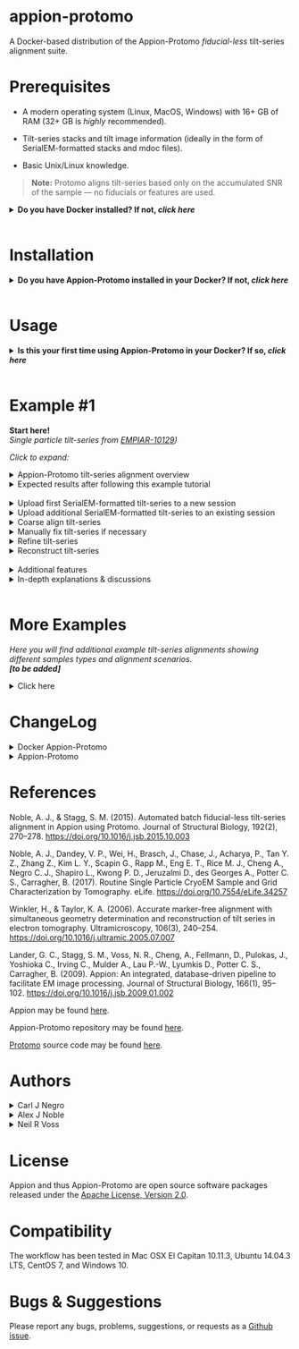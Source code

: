 # appion-protomo
A Docker-based distribution of the Appion-Protomo *fiducial-less* tilt-series alignment suite.


# Prerequisites

- A modern operating system (Linux, MacOS, Windows) with 16+ GB of RAM (32+ GB is *highly* recommended).

- Tilt-series stacks and tilt image information (ideally in the form of SerialEM-formatted stacks and mdoc files).

- Basic Unix/Linux knowledge.
> **Note:** Protomo aligns tilt-series based only on the accumulated SNR of the sample — no fiducials or features are used.

**<details><summary>Do you have Docker installed? If not, *click here*</summary><p>**

## Linux/MacOS &nbsp;&nbsp; *(command line)*

Download and install Docker 1.21 or greater for [Linux](https://docs.docker.com/engine/installation/) or [MacOS](https://store.docker.com/editions/community/docker-ce-desktop-mac).

> Consider using a Docker 'convenience script' to install (search on your OS's Docker installation webpage).

Launch docker according to your Docker engine's instructions, typically ``docker start``.  

> **Note:** You must have sudo or root access to *install* Docker. If you do not wish to *run* Docker as sudo/root, you need to configure user groups as described here: https://docs.docker.com/install/linux/linux-postinstall/

## Windows &nbsp;&nbsp; *(GUI & command line)*

Download and install [Docker Toolbox for Windows](https://docs.docker.com/toolbox/toolbox_install_windows/). 

Launch Kitematic.

> If on first startup Kitematic displays a red error suggesting that you run using VirtualBox, do so.

> **Note:** [Docker Toolbox for MacOS](https://docs.docker.com/toolbox/toolbox_install_mac/) has not yet been tested.

## What is Docker?

[This tutorial explains why Docker is used for Appion-Protomo.](https://www.youtube.com/watch?v=YFl2mCHdv24)

</p></details>

<br />

# Installation

**<details><summary>Do you have Appion-Protomo installed in your Docker? If not, *click here*</summary><p>**

## Linux/MacOS &nbsp;&nbsp; *(command line)*

```sh
git clone http://github.com/nysbc/appion-protomo
cd appion-protomo
./run.sh
```

> **Note:** The installation directory will contain the data directory. It is recommended that you reserve at least 10 GB of space for each tilt-series alignment.

*<details><summary>This performs the following operations (click to expand):</summary><p>*
  
- Downloads the [semc/appion-protomo docker image from Docker Hub](https://hub.docker.com/r/semc/appion-protomo/),
  
- Creates a Docker volume to persist the Mariadb database,

- Mounts `~/appion-protomo/emg/data` on the host side to `/emg/data` inside the running container,

- Mounts the `mariadb-database` Docker volume to `/var/lib/mysql` inside the running container,

- Mounts the `~/appion-protomo` directory to `/local_data` inside the running container,

- Opens ports 80 for web traffic, 3306 for database traffic, and 5901 for VNC'ing into the running container,

- Waits for the mysqld_safe database daemon to launch (for ~10 seconds, but could in rare instances take longer).

</p></details>

## Windows &nbsp;&nbsp; *(GUI & command line)*

In the Kitematic search bar type: `semc/appion-protomo`.

Click `Create` on the `semc` `appion-protomo` repository and wait for the container to download and start.

**_<details><summary>Click for image</summary><p>_**

![](https://i.imgur.com/D6P0c3J.png)

</p></details>

*<details><summary>In Windows, you may need to tweak your settings (click to expand)</summary><p>*

If you needed to run Docker using VirtualBox, then you will need to increase the amount of RAM allocated to Docker:

- Stop the Docker container,

- Open VirtualBox,

- Shut down the running virtual machine,

- Edit the Settings for the virtual machine you just shut down,

  - Increase the RAM to 8+ GB,
  
- Re-start the container.

**_<details><summary>Click for images</summary><p>_**

![](https://i.imgur.com/VDa8UNj.png)

![](https://i.imgur.com/JOYbNbG.png)

- **Close Kitematic**

![](https://i.imgur.com/whV3ykr.png)

![](https://i.imgur.com/xmz1vhX.png)

- Increase the allocated RAM for the virtual machine:

![](https://i.imgur.com/KQAnxwZ.png)

- Optional: Increase the CPUs available for the virtual machine:

![](https://i.imgur.com/RnDX9ru.png)

- Start Kitematic:

![](https://i.imgur.com/ZJHwHtO.png)

![](https://i.imgur.com/PUAdAS6.png)

</p></details>

</p></details>

</p></details>

<br />

# Usage

**<details><summary>Is this your first time using Appion-Protomo in your Docker? If so, *click here*</summary><p>**

## Launch Docker
Make sure Docker is running:<br />
- On CentOS or Ubuntu, type:  `sudo systemctl start docker`.<br />
- On OSX with Docker Toolbox, launch the 'Docker Quickstart Terminal'.<br />
- On Windows, Kitematic launches Docker automatically.

## Linux/MacOS &nbsp;&nbsp; *(command line)*
*<details><summary>Click to expand</summary><p>*

- If you have not already launched the Appion-Protomo container, do:

```./run.sh```

- You should run Appion-Protomo commands from inside a VNC viewer as appionuser and not as the root user. First, download and install a VNC viewer such as TigerVNC or RealVNC:

https://bintray.com/tigervnc/stable/tigervnc/1.8.0

https://www.realvnc.com/en/connect/download/viewer/macos/

Use your IP and TCP port like ``192.168.99.100:5901`` as the VNC address with password `appion-protomo`.

> You might try `docker-machine ip` to find your IP.

> Here are some more possible IP addresses/names: localhost, 0.0.0.0, 127.0.0.1, 192.168.0.1

- To ssh into the container as root, do:

```./exec.sh```

*<details><summary>Click for additional Docker Appion-Protomo container commands</summary><p>*
  
- To kill the container (this does not delete the container), do:

```./kill.sh``` (Warning, this will kill any other Docker containers you have running as well, use with caution!)

- To remove delete the container, but not the mounted data in /emg/data or the volume at /var/lib/mysql, do:

``` ./rmContainers.sh``` (Warning: This will delete any other inactive containers you may have running as well!)

- To delete the mariadb-database volume, do:

```./rmVolume.sh``` (Warning: This will delete the database and anything you have uploaded in Appion! The volume will be recreated the next time you do ./run.sh, but you will have an empty Appion database!)

- To re-build the appion-protomo image from scratch, do:

```./build.sh``` (This will take a while!)

- To access the Appion webviewer, navigate to:

```http://192.168.99.100``` (Your IP address will vary depending on your Docker installation. Possible addresses: localhost, 0.0.0.0, 127.0.0.1, 192.168.0.1)

</p></details>

</p></details>

## Windows &nbsp;&nbsp; *(GUI & command line)*

*<details><summary>Click to expand</summary><p>*

- To get to Appion-Protomo in your web browser, in Kitematic click on `Settings` the `Hostname/Ports`. Click on the IP next to Docker Port 80.

- This should open your web browser to the Apache test page. Append `/myamiweb/` to the URL to access Appion.

**_<details><summary>Click for images</summary><p>_**

![](https://i.imgur.com/siObtGj.png)

- This should open up your web browser to the displayed address:

![](https://i.imgur.com/ELap1yX.png)

- Append `/myamiweb/` to the address:

![](https://i.imgur.com/T9RMvBX.png)

</p></details>

<br />

- To VNC into the container, download and install a VNC viewer such as TigerVNC or RealVNC:

https://bintray.com/tigervnc/stable/tigervnc/1.8.0

https://www.realvnc.com/en/connect/download/viewer/windows/

Use the IP and port found in the running Kitematic container's `Settings >> Hostname/Ports` next to `Docker port 5901` as the VNC address with password `appion-protomo`.

**_<details><summary>Click for images</summary><p>_**

![](https://i.imgur.com/LnEVAtr.png)

- Type this `ip:port` into your VNC viewer (password: `appion-protomo`):

![](https://i.imgur.com/zFiviSL.png)

- The VNC viewer should open:

![](https://i.imgur.com/8BrWwzV.png)

- This allows you to run commands and use the manual tilt-series aligner.

</p></details>


</p></details>

</p></details>

<br />

# Example #1
**Start here!**<br>*Single particle tilt-series from [EMPIAR-10129](https://www.ebi.ac.uk/pdbe/emdb/empiar/entry/10129/))*

*Click to expand:*

<details><summary>Appion-Protomo tilt-series alignment overview</summary><p>

1) Upload tilt-series,
2) Coarse align tilt-series,
<br>2b. Manually fix poorly aligned tilt images, if necessary,
3) Refine tilt-series,
<br>3b. Assess refinement,
4) Reconstruct tilt-series.

</p></details>

<details><summary>Expected results after following this example tutorial</summary><p>

- **Initial tilt-series before any alignment:**

<p float="left">
  <img src="https://i.imgur.com/NCPEQhS.gif" width="320">
</p>

- **Tilt-series (*left*) and reconstruction (*right*) after coarse alignment:**

<p float="left">
  <img src="https://i.imgur.com/n0bmnfM.gif" height="418">
  <img src="https://i.imgur.com/TEp1TkG.gif">
</p>

- **Tilt-series (*left*) and reconstruction (*right*) after Appion-Protomo refinement:**

<p float="left">
  <img src="https://i.imgur.com/wKHNNO7.gif" height="393">
  <img src="https://i.imgur.com/SMHTuAR.gif">
</p>

</p></details>

<br />

<details><summary>Upload first SerialEM-formatted tilt-series to a new session</summary><p>

Make sure your container is running via the ```./run.sh``` script.

- From inside the appion-protomo directory (on the host machine, not inside the container), do the following:


```wget http://<TILTSERIESDOWNLOADLINKHERE>
Download the following hemagglutinin SerialEM tilt-series (collected on an F20 with a DE-20; from [EMPIAR-10129]):

https://drive.google.com/open?id=1remm05G-R7w_6GLjW1R_jmV6Qzg0fcMx

tar -zxvf HAslow1.tar.gz <your appion-protomo/emg/data/tiltseries/ directory>

./exec.sh

> Now we are inside the container
```

**_<details><summary>For Windows you need to copy tilt-series to the container because there are no mounted drives. Click for image instructions</summary><p>_**

- Click on `DOCKER CLI` on the bottom-left of Kitematic:

![](https://i.imgur.com/0INNdwr.png)

- Nativate to the directory containing your tilt-series, use `docker ps` to get your container id, and use `docker cp` to copy the directory's contents to the container:

![](https://i.imgur.com/HJiJZ2q.png)

- Now your tilt-series should be in /home/appionuser/ in your container:

![](https://i.imgur.com/jsxV7oX.png)

</p></details>

<br />

- Navigate to your web portal at an address like 
 
 ```192.168.99.100/myamiweb```

Select `Project DB`

Select `Add a new project`

- Fill in the form for your project and click `add`

Select `View Projects`

Select the link on the name of your newly created project (NOT the pencil-editing icon) 

Select `create processing db` and wait for the page to reload

Select `upload images to new session`


- On the next page click the dropdown for `Images grouped by` and select `SerialEM Tilt Series`

Enter a description for `Session Description`

Enter the microscope's Cs value (2.0 mm for the provided hemagglutinin tilt-series)

Enter the `SerialEM stack path`

Enter the `SerialEM mdoc path`

Enter the `voltage` (200 kV for the provided hemagglutinin tilt-series)

Select `Just Show Command` at the bottom of the page.


- On the next page, copy the entire uploadSerialEM.py command

Next, VNC to `vnc://192.168.99.100:5901` (replace with your VNC ip:port) with password `appion-protomo`

Paste the command to a terminal prompt and hit enter

- Wait for uploadSerialEM.py to finish processing.

**Note:** If `uploadSerialEM.py` gived an error regarding binning, then edit the  file and change line 79 to: binning = 1 . This bug will be fixed in the next version.

**_<details><summary>Click for images</summary><p>_**

![](https://i.imgur.com/j2An6CN.png)

![](https://i.imgur.com/fDLwJMk.png)

![](https://i.imgur.com/hjHAxK3.png)

![](https://i.imgur.com/vfM77Mt.png)

![](https://i.imgur.com/X3kI7bI.png)

![](https://i.imgur.com/miGiYCp.png)

![](https://i.imgur.com/ACrVR9f.png)

![](https://i.imgur.com/OxecMGG.png)

![](https://i.imgur.com/9Kj8ZZW.png)

![](https://i.imgur.com/Q3d6YYM.png)

- The tilt-series has been uploaded. Now let's go see it:

![](https://i.imgur.com/qwEdlMZ.png)

![](https://i.imgur.com/GqnXYWw.png)

- All information from the SerialEM mdoc file has been imported - order of collection (for dose compensation), magnification, defocus, pixelsize, dose, and tilt angles. Tilt images are listed in chronological order from bottom to top.

</p></details>

</p></details>

<details><summary>Upload additional SerialEM-formatted tilt-series to an existing session</summary><p>

Place multiple SerialEM stacks and mdoc files (each pair with the same basename) into `emg/data/tiltseries`

> Remove or move the previously-uploaded tilt-series stack and mdoc files.

- Navigate to 192.168.99.100/myamiweb

Select `Image Viewer`

Make sure your project is selected in the dropdown (you should now see images in the image viewer panel)

> If you don't see images then you first need to upload one tilt-series to a new session.

Click `processing` at the top

- On the next page click `Upload more images` on the left

- On the next page click the dropdown for `Images grouped by` and select `SerialEM Tilt Series`

Enter the `SerialEM directory path`

Enter the `voltage`


Select `Just Show Command` at the bottom of the page


- On the next page, copy the entire uploadSerialEM.py command

Next, VNC to `vnc://192.168.99.100:5901` with password `appion-protomo`

Paste the command to a terminal prompt and hit enter

- Wait for uploadSerialEM.py  to finish processing.


**_<details><summary>Click for images</summary><p>_**

![](https://i.imgur.com/gSmwREH.png)

![](https://i.imgur.com/Sgcjz0i.png)

![](https://i.imgur.com/5QLB6rj.png)

![](https://i.imgur.com/FjIySju.png)

![](https://i.imgur.com/1owXNNI.png)

![](https://i.imgur.com/9TjhVD3.png)

</p></details>

</p></details>

<details><summary>Coarse align tilt-series</summary><p>

- Navigate to your session in the image viewer and click `processing`.

- On the next page click `Align Tilt-Series` on the left.

- On the next page click `Protomo 2.4.1`.

- On the next page, Protomo Coarse Alignment, select the tilt-series you wish to align from the box.

  - This will fill in the `Run name` and present a number of parameters below.

> **Note:** All parameters in the Appion-Protomo tilt-series alignment workflow contain extensive help files that are accessible by simply pointing at the parameter name.

For most samples select `10 nm` as the `Object Size` in `Parameter Presets`.

Choose whether you wish to `Estimate Defocus of the Untilted Plane` or `Dose Compensate` the tilt-series.

> Dose compensation often helps tilt-series alignment unless your sample is particularly thick, as is often the case with FIB-milled specimen.


Select `Just Show Command` at the bottom of the page.


- On the next page, copy the entire protomo2aligner.py command and run it in the Docker container.

Click `[Click here to View Coarse Alignment Results after protomo2aligner.py --coarse has been run] →`.

- On the next page, Protomo Coarse Alignment Summary, watch the `Tilt-Series After Coarse Alignment` video.

  - If there are any tilt images that are grossly shifted relative to the others then proceed to the next section `Manually fix tilt-series if necessary`. If not, proceed onto `Refine tilt-series`.
  
  - If there are any tilt images that contain objects that significantly occlude objects of interest, take note of their tilt angles.

> **Note:** The objects in the tilt-series that move the least image-to-image will have a higher chance of being closest to the center of the tomogram after refinement. See the **_Critical Note_** in the upcoming 'Refine tilt-series' section.

**_<details><summary>Click for images</summary><p>_**

![](https://i.imgur.com/tGbx3dr.png)

![](https://i.imgur.com/KkPaeo1.png)

![](https://i.imgur.com/Paa8qnG.png)

![](https://i.imgur.com/u8xN1Rl.png)

![](https://i.imgur.com/qJmRvxh.png)

![](https://i.imgur.com/hwIecOv.png)

![](https://i.imgur.com/dO6Q15F.png)

![](https://i.imgur.com/Hlo8Q8X.png)

![](https://i.imgur.com/vYGI6rg.png)

![](https://i.imgur.com/t8WBDDV.png)

![](https://i.imgur.com/N1c7w5L.png)

![](https://i.imgur.com/ybvlB72.png)

![](https://i.imgur.com/YkEmuM2.png)

![](https://i.imgur.com/sSffNLy.png)

![](https://i.imgur.com/N0RICUS.png)

- Watch the tilt-series video to estimate the tilt azimuth (vertical is ±90°, horizontal is 0° or 180°)

- This tilt-series has a tilt azimuth of approximately ±90°:

<p align="center"> 
<img src="https://i.imgur.com/kwF8kbA.gif">
</p>

![](https://i.imgur.com/QwMceHg.png)

![](https://i.imgur.com/UdPITmc.png)

![](https://i.imgur.com/BO4TBHm.png)

</p></details>

</p></details>

<details><summary>Manually fix tilt-series if necessary</summary><p>

- If there are any tilt images that are grossly shifted relative to the others then continue through this section.

Copy the command at the bottom of the Protomo Coarse Alignment webpage beginning with `/usr/bin/python`.

- VNC into your Docker container.

Paste the command into a terminal in the container.

Follow the **bolded instructions** that first appear after running the manual alignment command.

> **Note:** The objects in the tilt-series that move the least image-to-image will have a higher chance of being closest to the center of the tomogram after refinement. See the **_Critical Note_** in the upcoming 'Refine tilt-series' section.

</p></details>

<details><summary>Refine tilt-series</summary><p>

- On the Protomo Coarse Alignment Summary webpage click on `[Click here to continue onto Refinement if the Coarse Alignment results are satisfactory] →`.

- On the next page, select `Basic` or `Advanced` `Settings Verbosity`.

For most tilt-series, select `10 nm object(s) - Steep lowpass` as the `Object Size` in `Parameter Presets`.

Select the largest `Search Area` that is in common between all tilt-images in the previously-viewed tilt-series in `Parameter Presets`.

- If there are any tilt images that need to be removed, input their tilt angles in the `General Parameters`, as an `Angle Limit` and/or using `Exclude Images by Tilt Angles`.

- If the tilt-series was manually aligned, choose `More Manual` for `Begin with Coarse Alignment Results or Initial Alignment?` in the `General Parameters`.

- Under `Window Parameters`, input comma-separated values for the estimated `Thickness(es)`, where the thickness corresponds to the thickness of the objects to be aligned to or their combined thickness.


Select `Just Show Command` at the bottom of the page.


- On the next page, copy the entire protomo2multirefine.py or protomo2aligner.py command and run it in the Docker container.

On the left under `Align Tilt-Series` click `## runs processing or finished` to access the main alignment summary webpage.

- On the Protomo Alignment Summary webpage you can watch as each tilt-series aligns.

> **Note:** The tilt-azimuth for each microscope relative to Appion-Protomo convention needs to be determined experimentally. Protomo will often refine the tilt azimuth properly after 10-50 iterations. Once this value is known, it should be inputted into all future tilt-series alignments for that microscope in the General Parameters during Coarse Alignment.

> **Note:** The alignment thickness cannot be determined prior to tilt-series alignment. If a tilt-series alignment did not align as well as you wish, try re-aligning with additional alignment thickness values.

> **_Critical Note:_** The objects in the search area (technically, search *volume* defines by the [search area] x [thickness]) in a Protomo reconstruction video are the objects that are being used for tilt-series refinement. The highest SNR objects are typically driven towards the middle of the reconstruction/search volume in the z-direction during iterative alignment. If the alignment thickness is not chosen appropriately, this can cause the following issues:
> - If the sample consists of single particles in 200 nm thick ice, for instance, where the particles are on both air-water interfaces, then an alignment thickness less than ~200 nm will likely align to only one of the layers of particles whereas an alignment thickness greater than ~200 nm will likely align to both layers of particles. In this scenario, if the particle is ~10 nm in extent, then two completely different alignment thicknesses might be found to be ideal: ~10 nm and ~200 nm. However, if the alignment using the ~10 nm alignment thickness is reconstructed, the layer of particles that was aligned to will be well resolved while the layer of particles that was not aligned to will be less well resolved. If the alignment using the ~200 nm alignment thickness is reconstructed, both layers of particles will be well resolved. Thus the ~200 nm alignment should be used and the ~10 nm alignment should probably be discarded even though they both report that they are well aligned.
> - If the sample consists of a roughly uniformly dense set of objects, such as a FIB-milled cellular lamella or reconstituted proteins on liposomes, then alignment thicknesses up to and including the thickness of the entire sample slab in the search area might align well, however the alignment closest to the thickness of the sample slab will likely align most accurately.
> - Alignment thicknesses chosen to be significantly larger than the sample thickness will likely align worse than alignment thicknesses that are roughly the same as the sample thickness.

**_<details><summary>Click for images</summary><p>_**

![](https://i.imgur.com/hyJq6x1.png)

![](https://i.imgur.com/vzd1Kw8.png)

![](https://i.imgur.com/Nn3echA.png)

![](https://i.imgur.com/hOKeulX.png)

![](https://i.imgur.com/zYD4po0.png)

![](https://i.imgur.com/jymIaoC.png)

![](https://i.imgur.com/W4UUxNL.png)

![](https://i.imgur.com/bT21cWe.png)

![](https://i.imgur.com/nMdUXnq.jpg)

![](https://i.imgur.com/h5fz2g6.png)

![](https://i.imgur.com/4wWvNG1.png)

![](https://i.imgur.com/YZq420k.png)

- From the Protomo Alignment Summary webpage you can easily assess the alignment quality of all of your tilt-series run with multiple different alignment thicknesses. You can easily navigate to the best iteration, defocus refinement, and the alignment summary webpage.

</p></details>

</p></details>

<details><summary>Reconstruct tilt-series</summary><p>

> **Note:** Before proceeding to reconstruction, always check the best iteration(s) of the tilt-series you wish to reconstruct on the Protomo Alignment Summary. In particular, *view the aligned tilt-series video to confirm that there are no visual issues.*

From the Protomo Alignment Summary webpage, copy the `runname` of the tilt-series you wish to reconstruct, and take note of the desired reconstruction iteration.

- Click on `Align Tilt-Series` on the left. Click on `Protomo 2.4.1`. Select the tilt-series number you wish to reconstruct from the box.

Paste the `runname` in place of the generated `Run name`.

Select `Just Show Command` at the bottom of the page.

- On the next page click `[or Click here to Go Directly to the Reconstruction Page] →`.

- On the next page, the options and parameters you choose will depend entirely on the desired post-processing of your tilt-series or tomogram.

- For visualization and particle picking, it is recommended that you dose compensate your tilt images before reconstruction if they have not yet been dose compensated and that you reconstruct using Tomo3D SIRT.

- For sub-volume alignment, it is recommended that WBP be used (either Protomo WBP or Tomo3D WBP).

- You may also export an aligned tilt-series stack. If you wish to export a non-dose compensated stack, choose `Dose Compensate > Reconstruct` under `Reconstruction Actions`, then change `Dose Compensation Type` accordingly. If you choose a `Dose Compensation Type` other than `None`, then the stack will not be dose compensated, instead a dose compensation script will be outputted so that you may process the aligned tilt-series stack further and dose compensate at a later time. This can be useful for CTF estimation and correction outside of Appion-Protomo.

Select the correct alignment iteration from which to reconstruct.

Input an appropriate reconstruction thickness.

Exclude any bad tilt images in the alignment.


Select `Just Show Command` at the bottom of the page.


- On the next page, copy the entire protomo2reconstruction.py command and run it in the Docker container.

> **Note:** The objects in the middle of the resulting tomogram were the objects in the middle of the search volume during tilt-series refinement.

> **Note:** Protomo reconstruction will orient the tomogram in accordance with the refined tilt geometry while Tomo3D reconstruction will not. Thus if you pick particles in a Tomo3D SIRT reconstruction and wish to perform subvolume processing with WBP, you should choose reconstruct with Tomo3D WBP.

> **Note:** If Tomo3D WBP is being used for sub-volume processing, consider using the additional Tomo3D option `-m 0.5`. This will remove the default application of a Hamming filter intended for cutting off high frequency noise. Hamming filters applied during reconstruction might cause anomalous high frequency correlation during subvolume alignment.

</p></details>

<br />

<details><summary>Additional features</summary><p>

<details><summary>Batch alignment</summary><p>

Since it is often difficult to determine the sample thickness *a priori*, **batch refinement** is **rarely recommended**, and is thus left to the user to test on their own.

However, **batch coarse alignment** is **very useful** for being able to quickly visualize and assess large datasets.

...

</p></details>

<details><summary>Restarting a refinement</summary><p>

If you would like to refine a tilt-series that has already been refined, navigate to `Align Tilt-Series` on the left. Click on `Protomo 2.4.1`. Select the tilt-series number you wish to refine from the box. Change the Run name if you wish. Click on `Just Show Command`, Click on `View Coarse Alignment Results`. Click on the link to continue onto Refinement.

Choose `Advanced` Settings Verbosity. Under `General Parameters`, input the run name of the tilt-series and the iteration you wish to restart from. If you manually aligned the previously-refined tilt-series (to fix grossly misaligned images, for instance), then change the Starting Alignment under `Parameter Presets` to Manual AND under `General Parameters` in the restart iteration box, type in 'Manual'. If you do not want to re-refine beginning with binned by 8 alignment iterations, then click the `<- Shift Rounds Left` link at the top of `General Parameters`.

</p></details>

<details><summary>Defocus refinement</summary><p>

Defocus estimation in Appion-Protomo is performed using [TomoCTF](https://sites.google.com/site/3demimageprocessing/tomoctf), which measures the defocus of the untilted plane by tiling all tilt images together while taking into account the relative heights of each tile in order to use all of the signal in the tilt-series. This method of defocus estimation assumes that each tilt image's center was recorded with the sample at the same z-height in the microscope. This requires perfect tracking during collection, which is rarely achieved. As a result, Thon rings often become incoherent before they fade away towards Nyquist.

After tiling, TomoCTF searches monotonically from just below the lower defocus range requested to the top of the range. Often, the search finds the defocus that is one zero off from the correct defocus and so needs to be refined using a proper search range. During refinement, also consider adjusting the maximum reslution used for defocus searching - look at the upper-half of the previous defocus estimations (ie. the SNR of the untilted plane) to determine whether to increase or decrease the maximum reslution used for defocus searching.

- From the Protomo Alignment Summary webpage, click on `Refine defocus`.

- On the next page, select the correct tilt-series number, change the defocus range appropriately, and edit other parameters appropriately.

Select `Just Show Command` at the bottom of the page.

- On the next page, copy the entire protomo2reconstruction.py command and run it in the Docker container.

**_<details><summary>Click for images</summary><p>_**

![](https://i.imgur.com/BFBjnuF.png)

![](https://i.imgur.com/SyLn16x.png)

![](https://i.imgur.com/IDBffjq.png)

![](https://i.imgur.com/mnKH45a.png)

![](https://i.imgur.com/MqsLC4s.png)

</p></details>

</p></details>

</p></details>

<details><summary>In-depth explanations & discussions</summary><p>

<details><summary>Protomo refinement basics</summary><p>

Protomo refinement is described with some mathematical clarity in the Protomo user's guide found on the original [Protomo website](http://www.electrontomography.org/).

Conceptually, Protomo alignment combines common lines and iterative preliminary weighted back-projection > reprojection correlation methods along with a robust geometry model of the entire stage and sample in order to effectively maximize SNR/contrast in the weighted back-projection, which might be equivalent to aligning the tilt-series if alignment parameters are chosen appropriately. As a result, tilt-series alignment with Protomo does not require fiducials or features, only SNR.

Appion-Protomo refinement on a coarsely aligned tilt-series generally proceeds as follows:

1. Pre-process all tilt images with lowpass and highpass filters, a median or gaussian filter, gradient subtraction, pixel intensity thresholds, masks, and mask lowpass and highpass apodization filters. All images are then binned during the first several Rounds of refinement.

2. A reference image is chosen (usually the tilt image closest to 0°). This image will not be moved during each refinement iteration.

3. The two images on either side of the reference image are aligned to the reference image by correlation inside of a given search area.

4. These three aligned tilt images are weighted back-projected into a preliminary 3D reconstruction.

5. A volume is selected from the preliminary 3D reconstruction and is then re-projected in the direction of the next highest tilt angle and the corresponding tilt image is then aligned (rotation, translation, and/or isotropic scaling) to this reprojection inside of a given search area.

   - Alignment by correlation allows for sub-pixel accuracy. The alignment algorithm also allows for an estimation of the alignment error in rotation, translation, and/or scaling because it is calculated by matrix diagnolization, which numerically results in left over non-zero off-diagonal terms.

6. These four aligned tilt images are weighted back-projected into a preliminary 3D reconstruction, and step 5 proceeds with the next highest tilt image on the opposite side of the last-aligned tilt image (ie. alternating alignment between positive and negative tilt angles).

This process (steps 4 through 6) continues until all tilt images have been aligned.

7. After all tilt images are aligned, Protomo re-estimates the entire tilt model geometry (tilt azimuth, tilt elevation, and/or sample orientation in the ice).

8. Steps 1 through 7 are repeated over dozens of iterations with less and less binning and filtering.

Tilt-series alignment quality is then assessed semi-automatically by plotting the iterations versus the errors in alignment (see 5. indent), and should be additionally assessed by the user by checking tilt model geometry stability, that the alignment thickness has been chosen appropriately, and by simply watching the aligned tilt-series and reconstruction videos.

**_<details><summary>Click for Protomo alignment schematic</summary><p>_**

<p align="center"> 
<img src="https://i.imgur.com/D6FTqnM.gif">
</p>

![](https://i.imgur.com/gtTBrD9.png)

</p></details>

</p></details>

<details><summary>Protomo refinement metrics</summary><p>

As described in the Protomo refinement basics section above, Protomo estimates the accuracy with which it could align each tilt image rotationally, translationally, and/or with scaling. These errors, called correction factors, are expressed as a percentage of image length for translation and scaling, and in degrees for rotation. Correction factors are a measure of uncorrectable tilt image alignment error given the geometry model and the amount of uncorrectable drift, beam-induced motion, doming, and charging of the specimen during collection.

When you click on a refinement iteration summary, you will see four correction factor plots that show the estimated alignment error for each tilt image in the x-direction, y-direction, rotationally, and/or in scaling. The goal is to select the iteration (given sufficiently accurate alignment parameters - binning, lowpass, alignment thickness, etc.) with the least amount of errors. A good rule of thumb is that all tilt images should have correction factors below 1% (and 1° for rotation) before considering reconstruction and post-processing.

Each correction factor plot, except for rotation, additionally has plotted the mean correction factor (solid line) plus/minus one standard deviation (dotted lines). Green lines are good, red lines are bad.

**_<details><summary>Click for image</summary><p>_**

![](https://i.imgur.com/dnPfPXw.png)

</p></details>
<br />

To simplify the assessment of these correction factors, a combined metric (CCMS plot) is plotted on the main refinement summary webpages:

- The dotted orange line records the average + 1 standard deviation of the x correction factor and y correction factor, summed.
- The x'd orange line records the average + 1 standard deviation of the scaling correction factor.
- The blue line records the average + 1 standard deviation of the rotation correction factor.
- The black line is a scaled sum of the above three lines.

The goal then becomes to minimize the black line.

**_<details><summary>Click for image</summary><p>_**

![](https://i.imgur.com/YjuEzSP.png)

</p></details>
<br />

To simplify this process further, the main Protomo Alignment Summary webpage locates the lowest points on the black line and grades the alignment quality depending on how low the line is at that iteration: Bad, Okay, Good, Very Good, Excellent, Perfection!, and Suspiciously Perfect...

**_<details><summary>Click for image</summary><p>_**

![](https://i.imgur.com/7t89LBZ.png)

</p></details>
<br />

As a secondary metric, the stability of the geometry model should be checked.

<br />

</p></details>

<details><summary>Protomo limitations</summary><p>

[Global alignment using a section of all tilt images - alignment is restricted by the overall 3D sample movement and drift in the search area, objects outside of the search area might not be aligned as well as inside the search area for the same reasons.]

</p></details>

<details><summary>Common alignment issues</summary><p>

- In general, Protomo and Appion-Protomo can align any tilt-series that has high enough SNR. All sample types are alignable — single particles of all sizes, filaments, microtubules, liposomes, (pseudo-)crystalline arrays (2D and 3D), reconstituted proteins on membranes, cryosections, FIB/SEM lamella, thin cells — however, some sample geometries are particularly difficult.<br><br>If the field of view of a tilt-series is dominated by rotational or translational (pseudo-)symmetry, per-image rotations or translations might diverge. To help guide tilt-series alignment of such samples, always begin refinement with a tilt-series that is decently aligned to the eye (no obvious errors) and determine the tilt azimuth beforehand to within a few degrees. (For rotationally symmetric samples in particular,) turn on `Check Azimuth Stability` in Advanced General Refinement Parameters, or turn off Tilt Azimuth Refinement in `Geometry Refinement Parameters`. This will help avoid rotational alignment divergence. (For translationally symmetric samples in particular,) adjust the `Translational Limit` appropriately in `Cross-Correlation Parameters`. After making these adjustments, attempt refinement using a wide and dense range of sample thicknesses.<br><br>If the tilt-series is still unalignable, perform refinement using only low tilt angles (~ -30°:30°). If the low angle tilt-series is alignable, manually add the high tilt images back into the Protomo .tlt file in the tilt-series run directory. (This last possible step must be performed manually as there is currently no method built into Appion-Protomo for adding tilt images back into a tilt-series alignment. Use the `My tlt file` option in `Starting Alignment` to insert the tlt file back into Appion-Protomo.)

[Discuss thickness, tilt azimuth, search area, individual bad/misaligned tilt images...]

</p></details>

<details><summary>Common collection issues</summary><p>

[Discuss grid hole edge in images, drift, beam-induced motion, doming, charging, tracking, dose (SNR), ...]

</p></details>

<details><summary>CTF estimation and correction</summary><p>

Currently Appion-Protomo in Docker does not include tilt-series CTF correction. We have not yet robustly tested TomoCTF correction in Appion-Protomo to ensure that tilt-series are being CTF corrected properly.

CTF correction can be accomplished through a number of different methods that are not discussed in depth here.

The following list orders CTF estimation and correction methods by their approximate accuracy (from most accurate to least) based on a typically-collected tilt-series of a reasonably thick specimen (~100+ nm) with uniformly-distributed particles in the z-direction:

- Per-particle tilt image fine estimation and correction that takes into account overlapping objects in each tilt image of each particle and accounts for the 3D location of each particle.

- Per-particle tilt image fine estimation and correction that accounts for the 3D location of each particle.

- Collecting high-dose focus images on either side of the target along the tilt axis for every tilt image and using the average of those defocus estimations along with the known 3D locations of particles to correct (given that the focus images are at a known height relative to the field of view of interest).

- Per-tilt-series estimation and correction based on the accumulated SNR of the entire tilt-series, often found by tiling each tilt image together.

- Per-tomogram estimation based on sufficient sub-tomogram processing where the zeros are found in the resulting sub-tomogram alignment's FSC curve.

- Per-tilt image estimation and correction.

</p></details>

<details><summary>Reasons for not using fiducials</summary><p>

[Fiducials may move differently than the sample, additional sample optimization (sparcity, aggregation), reduced targeting options (loss of collection efficiency), reduced tilt-series alignment efficiency (need sufficient well-behaved fiducials in the tilt-series), fiducials change the contrast and power spectrum of objects nearby in 3D, fiducials distant from the sample in 3D may still be in individual tilt images used for reconstructing the sample]

</p></details>

<details><summary>Resolution limits in cryoET</summary><p>

Resolution in cryoET is limited critically by pixelsize, SNR from the microscope/camera combination, the motion of objects of interest over the course of frame/image collection, the motion of objects of interest in 3D in the ice, and the accumulated dose on the sample. Here we will discuss these resolution limits in some detail.

- The pixelsize of a tilt-series will determine the maximum possible resolution of any objects imaged (Nyquist = 2 x pixelsize = resolution limit). As with single particle cryoEM, this is a fundamental information limit due to the digitization of the electron beam at the image plane.

- The SNR delivered by the microscope/camera combination determines the maximum resolution where the CTF can be estimated (if collection is done with defocus) and the maximum resolution where coherent structures can be aligned and averaged during sub-tomogram alignment and averaging.

> **Note:** If tilt images are collected with a low dose (~< 5e-/A^2 per tilt image), it is common to find that more SNR exists in the power spectrum of the summed frames rather than the sum of the power spectra of all frames. The opposite is often true with higher dose images in single particle cryoEM.

- Tilt image collection at high magnification can cause beam-induced motion, often in the direction of tilt. Additionally, non-gold grids also often drift in the direction of tilt. The combination of uncorrectable directional movement between frames (or over the course of a whole whole image exposure if no frames are collected) will be the drift resolution limit of that tilt image. The drift resolution limit of the tilt-series will vary, depending on the dose weighting applied.

> **Note:** CFlat carbon grids in particular can drift up to 100 angstroms during a ~3e-/A^2 exposure at tilts > 45 degrees.

- Several factors can contribute to the anisotropic motion of objects of interest in 3D in the ice during tilt-series collection. Two such factors are ice doming and differences between electron absorption between objects.

Ice doming is the effect where the ice bends in the direction normal to the grid during electron exposure. This is sometimes noticeable in grid holes. If this occurs and if the motion is not uniformly normal to the grid, then the objects of interest will move relative to one another during collection. If the possibility of this movement is not taken into account during tilt-series alignment and/or sub-tilt-series refinement, then this will limit the resolution of the tomogram and subvolumes extracted from it. Protomo uses a central search area to align tilt images and thus if there is any doming in that area, then the alignment accuracy and resolution of objects in that area will be limited. Any objects outside of that search area will also be limited in alignment accuracy and resolution.

Differences in electron absorption between objects might occur because the objects of interest (including potentially fiducials) might be composed of atoms with significantly different electron cross sections. Different objects might absorb different amounts of energy and be deflected in different directions with different momentum transfers. As a result, objects might move with complicated relative motions during the full tilt-series exposure. Like with ice doming, if a sample is behaving in this way, then Protomo and fiducial alignment will be limited due to the global nature of the alignment methods. Refinement of sub-tilt-series may be able to track this movement and thus recover this resolution loss.

- [electron damage]

> The lower bound of the overall resolution limit of a tilt-series might be expressed conceptually as:
>
> max(Nyquist, CTF correction accuracy, maximum uncorrectable drift, anisotropic/3D motion of objects of interest, beam-induced specimen damage with respect to the orientations of the objects of interest, tilt-series alignment accuracy, [remaining factors])

</p></details>

<details><summary>PHP issues</summary><p>

Appion's, and thus Appion-Protomo's, front-end is built on PHP and thus inherits PHP's complications. The main issue that you as a user may find annoying is that sometimes it seems that Appion-Protomo webpages forget the tilt-series you were working on or complain that you haven't entered in something basic like pixelsize. This is often because PHP SESSION variables have been been cleared from your browser's cache. To refresh Appion-Protomo, you must reload these SESSION variables. You can do this by:

- Navigate to `Align Tilt-Series`.

- On the next page click `Protomo 2.4.1`.

- On the next page, Protomo Coarse Alignment, select the tilt-series you wish to align from the box.

At this point all SESSION variables required for using Batch Align Tilt-Series, for instance, should be loaded.

Note that clicking on Align Tilt-Series forcefully clears all PHP variables. Selecting a tilt-series in Protomo Coarse Alignment populates basic PHP variables.

</p></details>

</p></details>

<br />

</p></details>

# More Examples
*Here you will find additional example tilt-series alignments showing different samples types and alignment scenarios.*
<br>**_[to be added]_**

<details><summary>Click here</summary><p>

# Example #2
**_[to be added]_**

*Click to expand:*

<details><summary>Expected results after following this example tutorial</summary><p>

- **Initial tilt-series before any alignment:**

...

- **Tilt-series (*left*) and reconstruction (*right*) after coarse alignment:**

...

- **Tilt-series (*left*) and reconstruction (*right*) after Appion-Protomo refinement:**

...

</p></details>

<br />

</p></details>

# ChangeLog

<details><summary>Docker Appion-Protomo</summary><p>

- `07-05-2018`
  - Version number added to Appion main page.

<details><summary>02-27-2018</summary><p>
  
  - IMOD 4.10.11 Added.
  - Tomo3D Added.
  - TomoCTF Added.
  - Root password has been changed to `appion-protomo`.
  - /emg/sw/ has been re-located to /sw/. This was creating issues because since /emg/data/ is shared between the host and Docker container, this was also locking the sw/ directory, preventing the user from removing software if they wish.
  - /home/appionuser/.Xauthority permissions have been changed from root to appionuser (CentOS7 in particular had default permissions as root:root, which makes X11 in the VNC viewer fail).
  - Spider, Xmipp, Relion, CTFfind3&4, and FindEM have been removed from the container.

</p></details>

<details><summary>12-05-2017</summary><p>

  - Initial commit.

</p></details>

<!--- - [TBD] Added 'Run' buttons alongside 'Just Show Command' button.  --->

<!--- - [TBD]   --->

</p></details>

<details><summary>Appion-Protomo</summary><p>
  
- `07-05-2018`
  - Bug in SerialEM upload script fixed.
  - Main summary webpage has been slightly simplified by combining a couple columns.
  - Links to stacks added to bottom of main summary webpage.

<details><summary>02-27-2018</summary><p>
  
  - IMOD coarse alignment added. With two coarse alignment methods, this increases its robustness and reduces the time required to manually align.
  - Image transformations for reconstruction/stack export are now performed with a single 5th order spline interpolation using scipy.ndimage.interpolation.affine_transform. In previous releases, three interpolations were performed sequentially (translation, scaling, and rotation).
  - The maximum search area is now calculated automatically. This frees the user from having to estimate this value by eye, increases the search area used for refinement, and reduces the likelihood of search area re-sizing during refinement, which increases the reliability of the quality metrics. This feature currently allows the user to set the search area to be a fraction of the maximum search area available at the beginning of refinement. Currently, the maximum search area is not updated for each iteration.
  - Unaligned tilt-series stacks and SerialEM-formatted mdoc files can easily be exported (useful with Leginon-collected tilt-series where the user wishes to align their tilt-series using their Docker Appion-Protomo).
  - The Translational Limit in Refinement is now implemented properly. Default is 10% of image length. This decreases the likelihood of alignment to false correlation peaks, as long as the tilt-series was properly coarsely aligned before refinement.
  - Batch coarse alignment now tries to find an existing coarse_series####.param file in the current run directory.
  - If tilt image frames have been aligned in Appion, then the maximum per-tilt image frame drift is plotted automatically for the corresponsing tilt-series, like this: https://i.imgur.com/RCLcLv8.png
  - Backup of `/sw/myami/`: https://drive.google.com/open?id=1djw1s0GiK64mV-Dz4H2Mv5fKMUP8cRlB

</p></details>

<details><summary>12-05-2017</summary><p>

  - Initial commit.
  - Backup of `/emg/sw/myami/`: https://drive.google.com/open?id=1zOKzIVpatgY1FNsCYjvhBDyZiwEEXnBS

</p></details>

<!--- - [TBD]  --->

</p></details>

# References

Noble, A. J., & Stagg, S. M. (2015). Automated batch fiducial-less tilt-series alignment in Appion using Protomo. Journal of Structural Biology, 192(2), 270–278. https://doi.org/10.1016/j.jsb.2015.10.003

Noble, A. J., Dandey, V. P., Wei, H., Brasch, J., Chase, J., Acharya, P., Tan Y. Z., Zhang Z., Kim L. Y., Scapin G., Rapp M., Eng E. T., Rice M. J., Cheng A., Negro C. J., Shapiro L., Kwong P. D., Jeruzalmi D., des Georges A., Potter C. S., Carragher, B. (2017). Routine Single Particle CryoEM Sample and Grid Characterization by Tomography. eLife. https://doi.org/10.7554/eLife.34257

Winkler, H., & Taylor, K. A. (2006). Accurate marker-free alignment with simultaneous geometry determination and reconstruction of tilt series in electron tomography. Ultramicroscopy, 106(3), 240–254. https://doi.org/10.1016/j.ultramic.2005.07.007

Lander, G. C., Stagg, S. M., Voss, N. R., Cheng, A., Fellmann, D., Pulokas, J., Yoshioka C., Irving C., Mulder A., Lau P.-W., Lyumkis D., Potter C. S., Carragher, B. (2009). Appion: An integrated, database-driven pipeline to facilitate EM image processing. Journal of Structural Biology, 166(1), 95–102. https://doi.org/10.1016/j.jsb.2009.01.002

Appion may be found [here](http://appion.org).

Appion-Protomo repository may be found [here](http://emg.nysbc.org/redmine/projects/appion/repository?utf8=%E2%9C%93&rev=appion-protomo).

[Protomo](http://www.electrontomography.org/) source code may be found [here](http://emg.nysbc.org/redmine/projects/appion/repository/revisions/a47dfbe7a956f19b72f88de704054e3a50d7a8f4/show/programs/protomo2).

# Authors

<details><summary>Carl J Negro</summary><p>

- Docker Appion-Protomo

&nbsp;&nbsp;&nbsp;[Github](https://github.com/carl9384)<br />
</p></details>
<details><summary>Alex J Noble</summary><p>
  
- [Appion-Protomo](https://doi.org/10.1016/j.jsb.2015.10.003)

&nbsp;&nbsp;&nbsp;[Twitter](https://twitter.com/alexjamesnoble)<br />
&nbsp;&nbsp;&nbsp;[Youtube](https://www.youtube.com/channel/UCZectHccFZSFQIgpOzakl7A)
</p></details>
<details><summary>Neil R Voss</summary><p>
  
- [Base CentOS 7 Appion Docker image](https://hub.docker.com/r/vosslab/appion_centos7/).

&nbsp;&nbsp;&nbsp;[Youtube](https://www.youtube.com/channel/UCZdt-pe8pCkUXTAFUVfQwiA)
</p></details>


# License

Appion and thus Appion-Protomo are open source software packages released under the [Apache License, Version 2.0](https://github.com/nysbc/appion-protomo/blob/master/LICENSE).


# Compatibility

The workflow has been tested in Mac OSX El Capitan 10.11.3, Ubuntu 14.04.3 LTS, CentOS 7, and Windows 10.


# Bugs & Suggestions

Please report any bugs, problems, suggestions, or requests as a [Github issue](https://github.com/nysbc/appion-protomo/issues).
